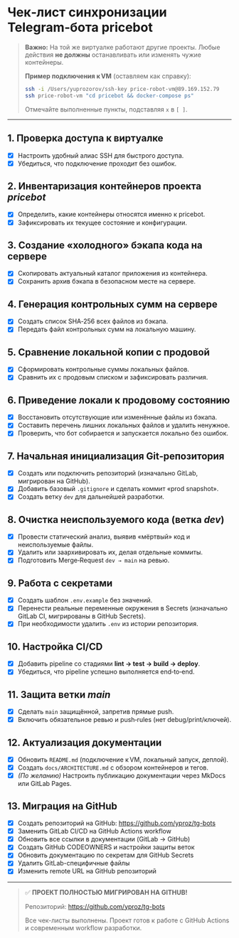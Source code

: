 # Чек‑лист синхронизации Telegram‑бота **pricebot**

> **Важно:** На той же виртуалке работают другие проекты. Любые действия **не должны** останавливать или изменять чужие контейнеры.
>
> **Пример подключения к VM** (оставляем как справку):
> ```bash
> ssh -i /Users/yuprozorov/ssh-key price-robot-vm@89.169.152.79
> ssh price-robot-vm "cd pricebot && docker-compose ps"
> ```
>
> Отмечайте выполненные пункты, подставляя `x` в `[ ]`.

---

## 1. Проверка доступа к виртуалке
- [x] Настроить удобный алиас SSH для быстрого доступа.
- [x] Убедиться, что подключение проходит без ошибок.

## 2. Инвентаризация контейнеров проекта *pricebot*
- [x] Определить, какие контейнеры относятся именно к pricebot.
- [x] Зафиксировать их текущее состояние и конфигурации.

## 3. Создание «холодного» бэкапа кода на сервере
- [x] Скопировать актуальный каталог приложения из контейнера.
- [x] Сохранить архив бэкапа в безопасном месте на сервере.

## 4. Генерация контрольных сумм на сервере
- [x] Создать список SHA‑256 всех файлов из бэкапа.
- [x] Передать файл контрольных сумм на локальную машину.

## 5. Сравнение локальной копии с продовой
- [x] Сформировать контрольные суммы локальных файлов.
- [x] Сравнить их с продовым списком и зафиксировать различия.

## 6. Приведение локали к продовому состоянию
- [x] Восстановить отсутствующие или изменённые файлы из бэкапа.
- [x] Составить перечень лишних локальных файлов и удалить ненужное.
- [x] Проверить, что бот собирается и запускается локально без ошибок.

## 7. Начальная инициализация Git‑репозитория
- [x] Создать или подключить репозиторий (изначально GitLab, мигрирован на GitHub).
- [x] Добавить базовый `.gitignore` и сделать коммит «prod snapshot».
- [x] Создать ветку `dev` для дальнейшей разработки.

## 8. Очистка неиспользуемого кода (ветка *dev*)
- [x] Провести статический анализ, выявив «мёртвый» код и неиспользуемые файлы.
- [x] Удалить или заархивировать их, делая отдельные коммиты.
- [x] Подготовить Merge‑Request `dev → main` на ревью.

## 9. Работа с секретами
- [x] Создать шаблон `.env.example` без значений.
- [x] Перенести реальные переменные окружения в Secrets (изначально GitLab CI, мигрированы в GitHub Secrets).
- [x] При необходимости удалить `.env` из истории репозитория.

## 10. Настройка CI/CD
- [x] Добавить pipeline со стадиями **lint → test → build → deploy**.
- [x] Убедиться, что pipeline успешно выполняется end‑to‑end.

## 11. Защита ветки *main*
- [x] Сделать `main` защищённой, запретив прямые push.
- [x] Включить обязательное ревью и push‑rules (нет debug/print/ключей).

## 12. Актуализация документации
- [x] Обновить `README.md` (подключение к VM, локальный запуск, деплой).
- [x] Создать `docs/ARCHITECTURE.md` с обзором контейнеров и тегов.
- [x] *(По желанию)* Настроить публикацию документации через MkDocs или GitLab Pages.

## 13. Миграция на GitHub
- [x] Создать репозиторий на GitHub: https://github.com/yproz/tg-bots
- [x] Заменить GitLab CI/CD на GitHub Actions workflow
- [x] Обновить все ссылки в документации (GitLab → GitHub)
- [x] Создать GitHub CODEOWNERS и настройки защиты веток
- [x] Обновить документацию по секретам для GitHub Secrets
- [x] Удалить GitLab-специфичные файлы
- [x] Изменить remote URL на GitHub репозиторий

---

> ✅ **ПРОЕКТ ПОЛНОСТЬЮ МИГРИРОВАН НА GITHUB!**
> 
> Репозиторий: https://github.com/yproz/tg-bots
> 
> Все чек-листы выполнены. Проект готов к работе с GitHub Actions и современным workflow разработки.



